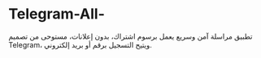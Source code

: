 # Telegram-All-
 تطبيق مراسلة آمن وسريع يعمل برسوم اشتراك، بدون إعلانات، مستوحى من تصميم Telegram، ويتيح التسجيل برقم أو بريد إلكتروني.
